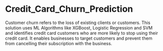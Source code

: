 # Credit_Card_Churn_Prediction

Customer churn refers to the loss of existing clients or customers. This solution uses ML Algorithms like XGBoost, Logistic Regression and SVM and identifies credit card customers who are more likely to stop using their credit card. It enables businesses to target customers and prevent them from cancelling their subscription with the business.
